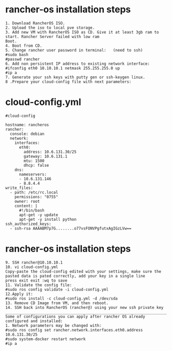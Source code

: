 # rancher-os installation steps

    1. Download RancherOS ISO.
    2. Upload the iso to local pve storage.
    3. Add new VM with RancherOS ISO as CD. Give it at least 3gb ram to start. Rancher Server failed with low ram
    Boot.
    4. Boot from CD.
    5. Change rancher user password in terminal:   (need to ssh)
    #sudo bash
    #passwd rancher
    6. Add non persistent IP address to existing network interface:
    #ifconfig eth0 10.10.10.1 netmask 255.255.255.0 up
    #ip a
    7. Generate your ssh keys with putty gen or ssh-keygen linux.
    8 .Prepare your cloud-config file with next parameters:
# cloud-config.yml
    #cloud-config

    hostname: rancheros
    rancher:
      console: debian
      network:
        interfaces:
          eth0:
            address: 10.6.131.30/25
            gateway: 10.6.131.1
            mtu: 1500
            dhcp: false
        dns:
          nameservers:
          - 10.6.131.146
          - 8.8.4.4  	  
    write_files:
      - path: /etc/rc.local
        permissions: "0755"
        owner: root
        content: |
          #!/bin/bash
          apt-get -y update
          apt-get -y install python
    ssh_authorized_keys:
      - ssh-rsa AAAABM7p7G........o77vsFONVPgfutxAgIGzLVw==
# rancher-os installation steps

    9. SSH rancher@10.10.10.1
    10. vi cloud-config.yml
    Copy-paste the cloud-config edited with your settings, make sure the pasted data is pated correctly, add your key in a single line
    press exit exit :wq to save
    11. Validate the config file:
    #sudo ros config validate -i cloud-config.yml
    12.Apply it:
    #sudo ros install -c cloud-config.yml -d /dev/sda
    13. Remove CD Image from VM, and then reboot.
    14. SSH back into RancherOS (rancher@) using your new ssh private key
    __________________________________________________________________________________
    Some of configurations you can apply after rancher OS already configured and installed:
    1. Network parameters may be changed with:
    #sudo ros config set rancher.network.interfaces.eth0.address 10.6.131.30/25
    #sudo system-docker restart network
    #ip a
    


